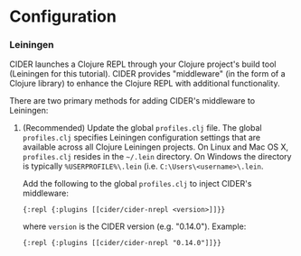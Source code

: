 # Configuration

### Leiningen

CIDER launches a Clojure REPL through your Clojure project's build tool (Leiningen for this tutorial). CIDER provides "middleware" (in the form of a Clojure library) to enhance the Clojure REPL with additional functionality. 

There are two primary methods for adding CIDER's middleware to Leiningen:

1. (Recommended) Update the global ```profiles.clj``` file. The global ```profiles.clj``` specifies Leiningen configuration settings that are available across all Clojure Leiningen projects. On Linux and Mac OS X, ```profiles.clj``` resides in the ```~/.lein``` directory. On Windows the directory is typically ```%USERPROFILE%\.lein``` (i.e. ```C:\Users\<username>\.lein```.
    
    Add the following to the global ```profiles.clj``` to inject CIDER's middleware:
    
    ```
    {:repl {:plugins [[cider/cider-nrepl <version>]]}}
    ```
    
    where ```version``` is the CIDER version (e.g. "0.14.0"). Example:
    
    ```
    {:repl {:plugins [[cider/cider-nrepl "0.14.0"]]}}
    ```


